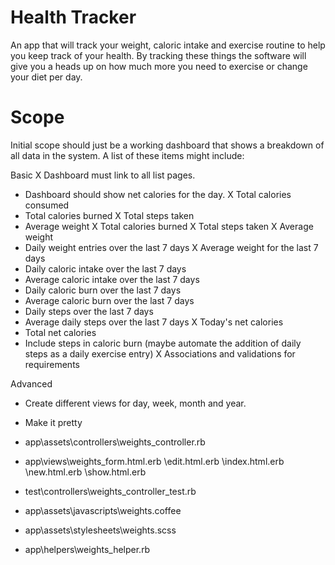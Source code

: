 # Health Tracker

An app that will track your weight, caloric intake and exercise routine to help you keep track of your health.  By tracking these things the software will give you a heads up on how much more you need to exercise or change your diet per day.

# Scope

Initial scope should just be a working dashboard that shows a breakdown of all data in the system.  A list of these items might include:

Basic
X Dashboard must link to all list pages.
- Dashboard should show net calories for the day.
X Total calories consumed
- Total calories burned
X Total steps taken
- Average weight
X Total calories burned
X Total steps taken
X Average weight
- Daily weight entries over the last 7 days
X Average weight for the last 7 days
- Daily caloric intake over the last 7 days
- Average caloric intake over the last 7 days
- Daily caloric burn over the last 7 days
- Average caloric burn over the last 7 days
- Daily steps over the last 7 days
- Average daily steps over the last 7 days
X Today's net calories
- Total net calories
- Include steps in caloric burn (maybe automate the addition of daily steps as a daily exercise entry)
X Associations and validations for requirements

Advanced
- Create different views for day, week, month and year.
- Make it pretty





- app\assets\controllers\weights_controller.rb
- app\views\weights\_form.html.erb
                   \edit.html.erb
                   \index.html.erb
                   \new.html.erb
                   \show.html.erb
- test\controllers\weights_controller_test.rb
- app\assets\javascripts\weights.coffee
- app\assets\stylesheets\weights.scss
- app\helpers\weights_helper.rb
